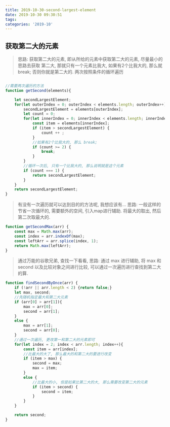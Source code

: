 ```yaml
---
title: 2019-10-30-second-largest-element
date: 2019-10-30 09:30:51
tags:
categories: '2019-10'
---
```


## 获取第二大的元素

> 思路: 获取第二大的元素, 即从所给的元素中获取第二大的元素, 尽量最小的思路去获取
> 第二大, 那就只有一个元素比我大, 如果有2个比我大的, 那么就 break; 否则你就是第二大的.
> 两次按照条件的循环遍历

```javascript

//需要两次遍历的方法
function getSecond(elements){

    let secondLargestElement;
    for(let outerIndex = 0; outerIndex < elements.length; outerIndex++){
        secondLargestElement = elements[outerIndex];
        let count = 0;
        for(let innerIndex = 0; innerIndex < elements.length; innerIndex++){
            const item = elements[innerIndex];
            if (item > secondLargestElement) {
                count ++ ;
            }
            //如果有2个比我大的, 那么 break;
            if (count >= 2) {
                break;
            }
        }
        //循环一次后, 只有一个比我大的, 那么说明就是这个元素
		if (count === 1) {
			return secondLargestElement;
		}
    }
    return secondLargestElement;
}
```

> 有没有一次遍历就可以达到目的的方法呢, 我想应该有...
> 思路: 一般这样的节省一次循环的, 需要额外的空间, 引入map进行辅助.
> 将最大的取出, 然后第二次取最大的.

```javascript
function getSecondMax(arr) {
    const max = Math.max(arr);
    const index = arr.indexOf(max);
    const leftArr = arr.splice(index, 1);
    return Math.max(leftArr);
}

```

> 通过万能的谷歌兄弟, 查找一下看看,
> 思路: 通过 max 进行辅助, 将 max 和 second 以及比较对象之间进行比较, 可以通过一次遍历进行查找到第二大的算.

```javascript
function findSecondByOnce(arr) {
    if (!arr || arr.length < 2) {return false;}
    let max, second;
    //先随机指定最大和第二大元素
    if (arr[0] > arr[1]){
        max = arr[0];
        second = arr[1];
    }
    else {
        max = arr[1];
        second = arr[0];
    }
    //通过一次遍历, 更改第一和第二大的元素即可
    for(let index = 2; index < arr.length; index++){
        const item = arr[index];
        //比最大的大了, 那么最大的和第二大的要进行改变
        if (item > max) {
            second = max;
            max = item;
        }
        else {
            //比最大的小, 但是如果比第二大的大, 那么需要改变第二大的元素
            if (item > second) {
                second = item;
            }
        }
    }

    return second;
}
```
